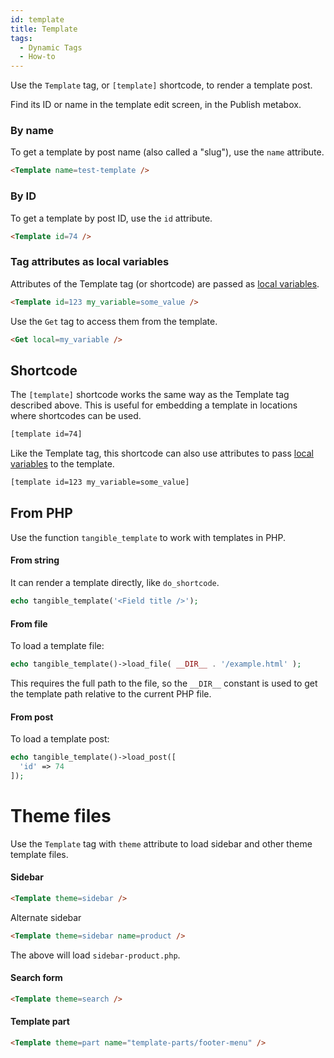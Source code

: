 ```yaml
---
id: template
title: Template
tags:
  - Dynamic Tags
  - How-to
---
```

Use the `Template` tag, or `[template]` shortcode, to render a template post.

Find its ID or name in the template edit screen, in the Publish metabox.

### By name

To get a template by post name (also called a "slug"), use the `name` attribute.

```html
<Template name=test-template />
```

### By ID

To get a template by post ID, use the `id` attribute.

```html
<Template id=74 />
```

### Tag attributes as local variables

Attributes of the Template tag (or shortcode) are passed as [local variables](/docs/learning-guides/dynamic-tags/set-get#local-variable).

```html
<Template id=123 my_variable=some_value />
```

Use the `Get` tag to access them from the template.

```html
<Get local=my_variable />
```

  

## Shortcode

The `[template]` shortcode works the same way as the Template tag described above. This is useful for embedding a template in locations where shortcodes can be used.

```html
[template id=74]
```

Like the Template tag, this shortcode can also use attributes to pass [local variables](/docs/learning-guides/dynamic-tags/set-get#local-variable) to the template.

```html
[template id=123 my_variable=some_value]
```

  

## From PHP

Use the function `tangible_template` to work with templates in PHP.

#### From string

It can render a template directly, like `do_shortcode`.

```php
echo tangible_template('<Field title />');
```

#### From file

To load a template file:

```php
echo tangible_template()->load_file( __DIR__ . '/example.html' );
```

This requires the full path to the file, so the `__DIR__` constant is used to get the template path relative to the current PHP file.

#### From post

To load a template post:

```php
echo tangible_template()->load_post([
  'id' => 74
]);
```

  

# Theme files

Use the `Template` tag with `theme` attribute to load sidebar and other theme template files.

#### Sidebar

```html
<Template theme=sidebar />
```

Alternate sidebar

```html
<Template theme=sidebar name=product />
```

The above will load `sidebar-product.php`.

#### Search form

```html
<Template theme=search />
```

#### Template part

```html
<Template theme=part name="template-parts/footer-menu" />
```